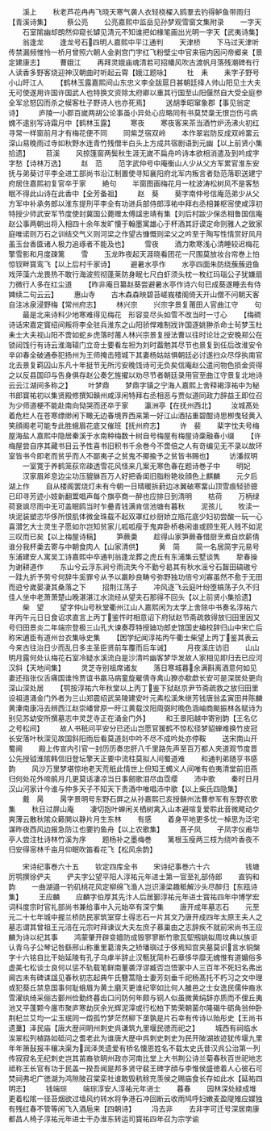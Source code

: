 <!-- { "loadSidebar": true } -->
　　溪上
　　秋老芦花冉冉飞晓天寒气袭人衣轻桡櫂入鸥羣去钓得鲈鱼带雨归【青溪诗集】
　　蔡公亮
　　公亮嘉熙中监岳见孙梦观雪窗文集附录
　　一字天
　　石室隂幽却朗然仰窥长罅见清元不知谁把如椽笔画出光明一字天【武夷诗集】
　　翁逢龙
　　逢龙号石四明人嘉熙中平江通判
　　天津桥
　　下马过天津听传禁漏频惟怜一桥月曾照六朝人金剥宫门字红飞粉壁尘中官来宿内因问帝郷亲【景定建康志】
　　曹娥江
　　再拜灵娥庙魂清若可招幡风吹古渡帆月落残潮碑有行人读香多野客烧迎神汉朝曲时听起云霄【娥江题咏】
　　杜　耒
　　耒字子野号小山旴江人
　　【鹤林玉露嘉熙间山东忠义李全跋扈日甚朝廷择人帅山阳见士大夫无可使遂用许国许国武人也特换文资除太府卿以重其行国至山阳偃然自大受全庭参全军忿怒囚而杀之幙客杜子野诗人也亦死焉】
　　送胡季昭窜象郡【事见翁定诗】
　　庐陵一小郡百嵗两胡公论事虽小异处心应略同有书莫焚稾无恨岂伤弓病媿不逺别写诗霜月中【鹤林玉露】
　　寒夜
　　寒夜客来茶当酒竹炉汤沸火初红寻常一样窗前月才有梅花便不同
　　同紫芝宿双岭
　　本作翠岩防反成双岭畱云深山易晚雨过寺如秋野水连青竹残僧半白头上方成共宿剧语到元幽【以上前贤小集拾遗】
　　苕溪
　　风掠篷窗两鬓秋生涯无嵗不扁舟吟诗本欲相消遣及到吟成字字愁【诗林万选】
　　赵　范
　　范字武仲号中庵衡山人少从父方军累官淮东安抚与弟葵讨平李全进工部尚书沿江制置使寻知襄阳府北军内叛言者劾范落职送建宁府居住嘉熙初复官卒于家
　　絶句
　　半窗图画梅花月一枕波涛松树风不是客愁眠不得此山诗在此香中【全芳备祖】
　　赵　葵
　　葵字南仲号信庵范弟少从父方军中补承务郎以淮东提刑平李全有功进兵部侍郎淳祐中拜右丞相兼枢宻使咸淳初特授少师武安军节度使封冀国公薨赠太傅諡忠靖有集【刘后村跋少保丞相鲁国信庵赵公事两朝出将入相四十余年发旷懐于翰墨寓雄心于杯酒其訏谟定命则雅人之致家庭唯诺则万石之训结交气义则河梁之作望古慷慨则梁父之吟至于陶写性情赏好风月虽玉台香匳诸人极力追琢者不能及也】
　　雪夜
　　酒力欺寒浅心清睡较迟梅花擎雪影和月度疎篱
　　雪
　　玉龙昨夜起天涯晓看团花一尺围莫放妆台帘巻上怕惊钗畔寳鸾飞【以上后村千家诗】
　　避暑水亭作
　　水亭四面朱防绕蔟蔟逰鱼戏萍藻六龙畏热不敢行海波煎彻蓬莱防身眠七尺白虾须头枕一枚红玛瑙公子犹嫌扇力微行人多在红尘道
　　【昨非庵日纂赵葵尝避暑水亭作诗六句已成葵遂睡去有侍婢续二句云云】
　　惠山寺
　　古木森森映碧苔嵯峩楼阁倚天开山僧不问朝天客自注冰泉浸野梅【常州府志】
　　林兴宗
　　兴宗字景复莆田人官曲江守
　　句
　　最是北来诗料少地寒难得见梅花　形容变尽头如雪不改当时一寸心
　　【梅磵诗话宋嘉定寳绍间叛将李全驻兵淮东之山阳骄悍难制戕许国逐姚翀杀命士茍梦玉杜耒士大夫视山阳不啻如蛇乡虎落时莆人林兴宗景复授法曹以往时论壮之安晚郑公在锁闼饯行有诗云淮海辕门立竒士要看左袒为刘时葢勉其尽节也景复到任后改淮安令辛卯春全破通泰犯扬州为王师掩击殪城下其妻杨姑姑惧朝廷必讨遂扫众尽俘执南官北去景复羁囚山东凡十年挺节无所污安晚饯诗可无负矣信庵赵公遣问物色损金资得之以反县国印与告身俱存赵公奏乞旌擢以劝尽节者朝廷录用官至曲江守景复北地诗云云江湖间多称之】
　　叶梦鼎
　　梦鼎字镇之宁海人嘉熙上舍释褐淳祐中为秘书郎寳祐初以集贤殿修撰知贑州咸淳闲特拜右丞相恶与贾似道同政力辞益王即位召为少师道梗不能赴南向恸哭而还卒于家
　　瀛洲亭【在抚州西北】
　　汝城髙处着危栏人在苍寒缥缈闲下瞰无边春境界西来第一好江山酒拈重碧酣诗思栁曳轻黄入笑顔阁老可能专此胜蛾眉花底又催班【抚州府志】
　　许　裴
　　棐字忱夫号梅屋海盐人嘉熙中隐居秦溪于水南种梅数十树自号梅屋有梅屋诗稾融春小缀
　　【许梅屋尝自序其藏书目云予性喜书旧积书千余巻今不啻倍之人有竒编见无不录以故环室皆书今即老而贫乎而人不鄙夷子之贫鬼不揶揄予之贫皆书赐也】
　　访潘叔明
　　一室寛于养鹤笼荻帘疎透雪花风怪来几案无寒色春在题诗巻子中
　　明妃
　　汉家眉斧息边尘功压貔貅百万人好把香闺旧脂粉艳妆顔色上麒麟
　　元夕后湖上作
　　自从楼阁罢烧灯未有今朝一日晴暖拆葑边冰翼破寒畱山顶雪痕轻骄骢已印寻芳迹小妓新翻鬻唱声每个旗亭商一醉也应排日到清明
　　枯荷
　　万柄绿荷衰飒尽雨中无可盖眠鸥当时乍疉青钱满肯信池塘有暮秋
　　泥孩儿
　　牧渎一块泥装塑恣华侈所恨肌体微金珠载不起双罩红纱厨娇立瓶花底少妇初尝酸一玩一心喜潜乞大士灵生子愿如尔岂知贫家儿呱呱瘦于鬼弃卧桥巷闲谁或顾生死人贱不如泥三叹而已矣【以上梅屋诗稿】
　　笋蕨羮
　　趁得山家笋蕨春借厨烹煮自炊薪倩谁分我杯羮去寄与中朝食肉人【山家清供】
　　黄　简
　　简一名居简字元易号东浦建安人寓吴工诗嘉熙中卒通判翁逢龙葬之虎丘有东浦集云墅谈隽
　　犂春操为谢耕道作
　　东山兮云浮东涧兮雨流失今不勤兮曷其有秋水滛兮石齧田碻磝兮一跬九折予劳兮何辞牛奚罪兮从予以羸眇良畴兮弥野独功倍兮刈寡虽然不愈于无田而逰兮嵗晏凄其桑落之下
　　招荆江荡子
　　冲风逐飞云庭叶纷堕槁荡子久不归佳人坐中老萧萧楚山晚湛湛江水流经从望夫石那得不回头【以上前贤小集拾遗】
　　柴　望
　　望字仲山号秋堂衢州江山人嘉熙闲为太学上舍除中书奏名淳祐六年丙午元日日食诏求直言上丙丁鉴忤时相意诏下府狱赵节斋疏救得放归田里因又号归田景炎二年端宗登极三山孔大谏奏荐特授廸功郎史馆国史编校辞归山中宋亡后称宋逋臣有道州台衣集咏史集
　　【困学纪闻淳祐丙午衢士柴望上丙丁鉴其表云今来古往治日少而乱日多主圣臣贤前车覆而后车诫】
　　月夜溪庄访旧
　　山山明月露何处认梅花石室冷疑水溪流白是沙清吟幽客梦华发故人家相见即归去已应河汉斜【天地间集】
　　灵芝寺别祖席诸友
　　落日寒城暮余满斟离酒意何如见妻还指张仪舌痛国谁怜贾谊书羸马病童旋雇倩寺禽山獠亦欷歔长安可是深居处更向深山深处居
　　【鹗按淳祐六年秋堂以上丙丁鉴下狱赵京尹节斋疏救之放归田里设祖道涌金门外者为三山郑震绍武吴陵建安叶元素松溪朱继芳钱唐翁孟寅田井陈麟黄溱南康冯去辨西江赵崇嶓曾原一旴江黄载汶阳周弼时晩色涵岫商颷振林各赋诗为别见苏幼安所撰墓志中灵芝寺正在涌金门外】
　　和王景阳越中寄别韵【王名亿之号松间】
　　故人书秖问平安分已还山岂愿官猨鹤不惊松径梦貂蝉难换竹皮冠长安落叶秋深见故国斜阳雨后看莫道剡中吟不尽不成吟处亦停鞍
　　送宋南山开蜀阃
　　殿上传宣内引官一封历历奏忠肝八千里路先声至百万都人夹道观节度晋公先授钺淮隂韩信旧登坛擎天正要中流柱莫拟人间蜀道难
　　和通判弟随亨书感韵
　　风沙万里梦堪惊地老天荒秖此情世上但知王蠋义人间唯有伯夷清堂前旧燕归何处花外啼鹃月几更莫话凄凉当日事劒歌泪尽血霑缨
　　沛中歌
　　秦时日月汉山河家计今谁与仲多天子不知天下贵酒中唯唱沛中歌【以上柴氏四隐集】
　　戴　昺
　　昺字景明号东野石屏之从孙嘉熙已亥授贑州法曹参军有东野农歌集
　　秋日过屏山庵
　　凄切抱叶蝉闲关栖树禽入山本避喧复爱聆此音微飔动夕爽薄云散秋隂众籁閴以静片月生东林
　　有感
　　着身平地更多忧一棹思为泛宅谋昨夜西风边报急防江也要钓鱼舟【以上农歌集】
　　髙子凤
　　子凤字仪甫华亭人尝注杜诗林竹溪为序
　　题杨补之墨梅巻
　　篱根玉瘦两三枝为绕吟香夜不归安得宻林千亩月仰眠吹笛看花飞【松风余韵】

　　宋诗纪事巻六十五
　　钦定四库全书
　　宋诗纪事巻六十六　　　　　钱塘厉鹗撰徐俨夫
　　俨夫字公望平阳人淳祐元年进士第一官至礼部侍郎
　　直钩和韵
　　一曲湖邉一钓矶桃花风定柳绵飞渔人岂识濠梁趣秪解沙头尽醉归【东瓯诗集】
　　王应麟
　　应麟字伯厚其先汴人后居鄞淳祐元年进士寳祐四年中博学宏词科度宗时官礼部尚书兼给事中入元始卒有深宁集
　　唐开成年墓志石
　　元至元二十七年城中握兰桥防民家筑室穿土得志石一片其文乃唐开成四年太原王夫人之墓志谓其曾祖王元涪在元宗时拜谏议大夫左庶子慕巢由之志辞疾不就前宋尚书王应麟为诗以纪其事
　　鸿蒙肇开辟变嬗防成毁寥寥断竹歌瓦堲剏姚姒周坟典以族讵认青乌子公琴记咎繇邢山称重里葛淯失之矫璠璵过于侈焉知宫夹墓莫识言水铜槃字十六铭自比干始延陵有孔子乌虖半辞止汉甎犹简朴石章侈华靡无媿惟有道媚俗多虚美七松谈士良何以惩不轨载笔鲜南董袭浮谬臧否岂悟冢中人三百年不死妇名弗出阃古未有碑诔諡见春秋初志起典午氏簪蒿隐士妻芳刻垂千祀杨髙托不朽习之文中理或犯葵丘禁息国事何耻蛾眉为黄土磨灭更谁纪宰如比何人雒邑之士女逸民儒仲裔氷雪濯纨绮采俪古鄞州俭勤终暮齿口问防何年颇与铜人似虽微黄绢辞亦质而不俚丘夷池又平蓬颗今廛市聚庐寒劫灰余光辉泥滓或行松柏下势荣朝菌尔隆碣牛砺角翁仲卧荆杞兰艾均一尘玉珉同一燬孤竹梦茫然柳下垄孰是片石幸有传诗以贻彤史【王尚书遗藳】泽民庙【唐大歴间眀州刺史呉谦筑九里堰民徳而祀之】
　　城西有祠临水涘翠松列植路如砥问之耆老此为谁唐大歴中呉刺史刺史为民开陂湖故迹犹传堰九里年年箫鼔报丰穰决渠为润泽羙遗爱有桥名懐恩姓名不载太史氏昔汉呉公治第一列传寂寂名无纪刺史岂其苖裔欤眀州政亦河南比堂上大书荆公诗兰菊春秋百世祀地志祗称王长官有功于民盖一揆吾闻是邦多贤守裴王碑字顔与李惟侯盛徳着人心彼石可焚祠弗圯广徳湖为鸿隙陂召棠栾社谁敢毁秔稌充羡侯之赐庙食长存如此水【延祐四明志】
　　钱端琮
　　端琮淳安人淳祐元年进士
　　暮春
　　园林深处緑成堆更着松隂一径苔烟欲过墙风约转水将争港石冲回断云收雨鸠呼妇嫩麦盈隄雉应媒独有残红春不管等闲飞入酒巵来【四朝诗】
　　冯去非
　　去非字可迁号深居南康都昌人椅子淳祐元年进士干办淮东转运司寳祐四年召为宗学谕
